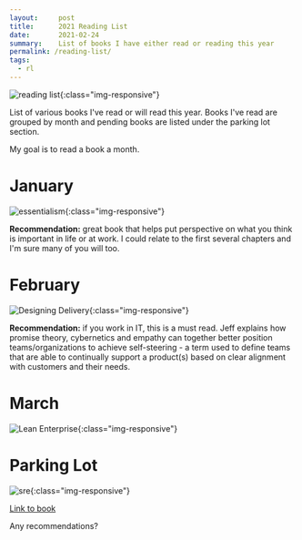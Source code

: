```yaml
---
layout:     post
title:      2021 Reading List
date:       2021-02-24
summary:    List of books I have either read or reading this year
permalink: /reading-list/
tags:
  - rl
---
```


![reading list](https://richardbright.me/images/Reading_rainbow2ndlogo.jpg){:class="img-responsive"}

List of various books I've read or will read this year. Books I've read are grouped by month and pending books are listed under the parking lot section. 

My goal is to read a book a month. 

# January 

![essentialism](https://richardbright.me/images/essentialism.jpg){:class="img-responsive"}

**Recommendation:** great book that helps put perspective on what you think is important in life or at work. I could relate to the first several chapters and I'm sure many of you will too. 

# February 

![Designing Delivery](https://richardbright.me/images/designing-delivery.jpg){:class="img-responsive"}

**Recommendation:** if you work in IT, this is a must read. Jeff explains how promise theory, cybernetics and empathy can together better position teams/organizations to achieve self-steering - a term used to define teams that are able to continually support a product(s) based on clear alignment with customers and their needs. 

# March 

![Lean Enterprise](https://richardbright.me/images/lean-enterprise.jpg){:class="img-responsive"}



# Parking Lot

![sre](https://richardbright.me/images/SRE-bookjpg){:class="img-responsive"}

[Link to book](https://sre.google/sre-book/table-of-contents/)

Any recommendations?